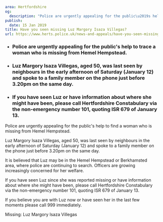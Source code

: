```yaml
area: Hertfordshire
og:
  description: "Police are urgently appealing for the public\u2019s help to find a woman who is missing from Hemel Hempstead."
publish:
  date: 15 Jan 2019
title: Have you seen missing Luz Margory Isaza Villegas?
url: https://www.herts.police.uk/news-and-appeals/have-you-seen-missing-luz-margory-isaza-villegas-2372d
```

* ### Police are urgently appealing for the public's help to trace a woman who is missing from Hemel Hempstead.

 * ### Luz Margory Isaza Villegas, aged 50, was last seen by neighbours in the early afternoon of Saturday (January 12) and spoke to a family member on the phone just before 3.20pm on the same day.

 * ### If you have seen Luz or have information about where she might have been, please call Hertfordshire Constabulary via the non-emergency number 101, quoting ISR 679 of January 13.

Police are urgently appealing for the public's help to find a woman who is missing from Hemel Hempstead.

Luz Margory Isaza Villegas, aged 50, was last seen by neighbours in the early afternoon of Saturday (January 12) and spoke to a family member on the phone just before 3.20pm on the same day.

It is believed that Luz may be in the Hemel Hempstead or Berkhamsted area, where police are continuing to search. Officers are growing increasingly concerned for her welfare.

If you have seen Luz since she was reported missing or have information about where she might have been, please call Hertfordshire Constabulary via the non-emergency number 101, quoting ISR 679 of January 13.

If you believe you are with Luz now or have seen her in the last few moments please call 999 immediately.

Missing: Luz Margory Isaza Villegas
